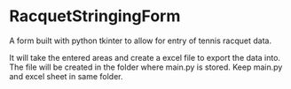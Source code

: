 # RacquetStringingForm

A form built with python tkinter to allow for entry of tennis racquet data.

It will take the entered areas and create a excel file to export the data into.
The file will be created in the folder where main.py is stored. 
Keep main.py and excel sheet in same folder.